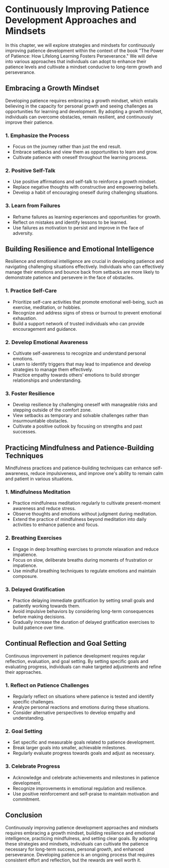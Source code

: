 Continuously Improving Patience Development Approaches and Mindsets
============================================================================

In this chapter, we will explore strategies and mindsets for continuously improving patience development within the context of the book "The Power of Patience: How Lifelong Learning Fosters Perseverance." We will delve into various approaches that individuals can adopt to enhance their patience levels and cultivate a mindset conducive to long-term growth and perseverance.

**Embracing a Growth Mindset**
------------------------------

Developing patience requires embracing a growth mindset, which entails believing in the capacity for personal growth and seeing challenges as opportunities for learning and development. By adopting a growth mindset, individuals can overcome obstacles, remain resilient, and continuously improve their patience.

### 1. Emphasize the Process

* Focus on the journey rather than just the end result.
* Embrace setbacks and view them as opportunities to learn and grow.
* Cultivate patience with oneself throughout the learning process.

### 2. Positive Self-Talk

* Use positive affirmations and self-talk to reinforce a growth mindset.
* Replace negative thoughts with constructive and empowering beliefs.
* Develop a habit of encouraging oneself during challenging situations.

### 3. Learn from Failures

* Reframe failures as learning experiences and opportunities for growth.
* Reflect on mistakes and identify lessons to be learned.
* Use failures as motivation to persist and improve in the face of adversity.

**Building Resilience and Emotional Intelligence**
--------------------------------------------------

Resilience and emotional intelligence are crucial in developing patience and navigating challenging situations effectively. Individuals who can effectively manage their emotions and bounce back from setbacks are more likely to demonstrate patience and persevere in the face of obstacles.

### 1. Practice Self-Care

* Prioritize self-care activities that promote emotional well-being, such as exercise, meditation, or hobbies.
* Recognize and address signs of stress or burnout to prevent emotional exhaustion.
* Build a support network of trusted individuals who can provide encouragement and guidance.

### 2. Develop Emotional Awareness

* Cultivate self-awareness to recognize and understand personal emotions.
* Learn to identify triggers that may lead to impatience and develop strategies to manage them effectively.
* Practice empathy towards others' emotions to build stronger relationships and understanding.

### 3. Foster Resilience

* Develop resilience by challenging oneself with manageable risks and stepping outside of the comfort zone.
* View setbacks as temporary and solvable challenges rather than insurmountable obstacles.
* Cultivate a positive outlook by focusing on strengths and past successes.

**Practicing Mindfulness and Patience-Building Techniques**
-----------------------------------------------------------

Mindfulness practices and patience-building techniques can enhance self-awareness, reduce impulsiveness, and improve one's ability to remain calm and patient in various situations.

### 1. Mindfulness Meditation

* Practice mindfulness meditation regularly to cultivate present-moment awareness and reduce stress.
* Observe thoughts and emotions without judgment during meditation.
* Extend the practice of mindfulness beyond meditation into daily activities to enhance patience and focus.

### 2. Breathing Exercises

* Engage in deep breathing exercises to promote relaxation and reduce impatience.
* Focus on slow, deliberate breaths during moments of frustration or impatience.
* Use mindful breathing techniques to regulate emotions and maintain composure.

### 3. Delayed Gratification

* Practice delaying immediate gratification by setting small goals and patiently working towards them.
* Avoid impulsive behaviors by considering long-term consequences before making decisions.
* Gradually increase the duration of delayed gratification exercises to build patience over time.

**Continual Reflection and Goal Setting**
-----------------------------------------

Continuous improvement in patience development requires regular reflection, evaluation, and goal setting. By setting specific goals and evaluating progress, individuals can make targeted adjustments and refine their approaches.

### 1. Reflect on Patience Challenges

* Regularly reflect on situations where patience is tested and identify specific challenges.
* Analyze personal reactions and emotions during these situations.
* Consider alternative perspectives to develop empathy and understanding.

### 2. Goal Setting

* Set specific and measurable goals related to patience development.
* Break larger goals into smaller, achievable milestones.
* Regularly evaluate progress towards goals and adjust as necessary.

### 3. Celebrate Progress

* Acknowledge and celebrate achievements and milestones in patience development.
* Recognize improvements in emotional regulation and resilience.
* Use positive reinforcement and self-praise to maintain motivation and commitment.

**Conclusion**
--------------

Continuously improving patience development approaches and mindsets requires embracing a growth mindset, building resilience and emotional intelligence, practicing mindfulness, and setting clear goals. By adopting these strategies and mindsets, individuals can cultivate the patience necessary for long-term success, personal growth, and enhanced perseverance. Developing patience is an ongoing process that requires consistent effort and reflection, but the rewards are well worth it.
